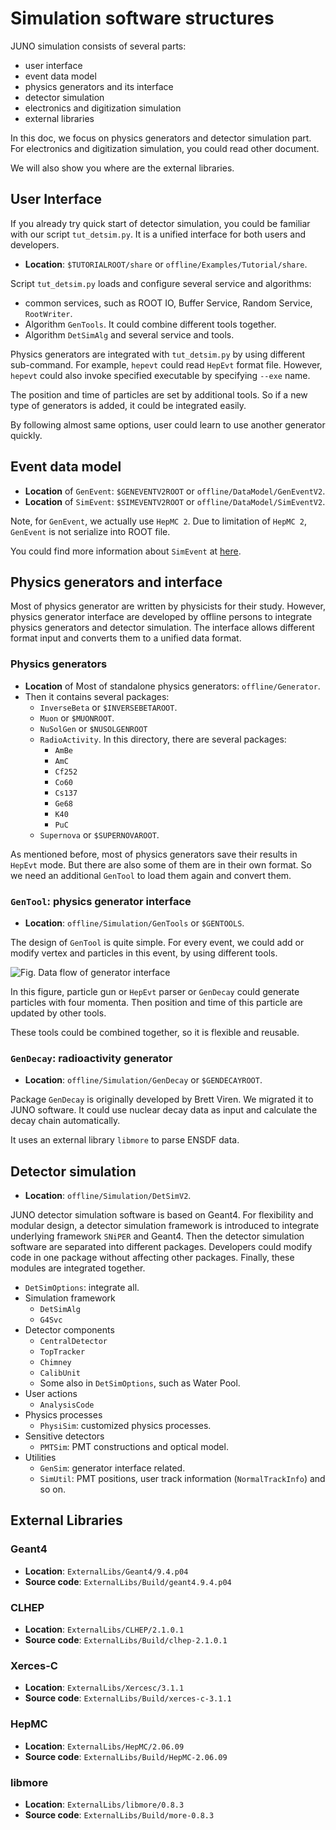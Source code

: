 # Simulation software structures
JUNO simulation consists of several parts:

* user interface
* event data model
* physics generators and its interface
* detector simulation
* electronics and digitization simulation
* external libraries

In this doc, we focus on physics generators and detector simulation part. For electronics and digitization simulation, you could read other document.

We will also show you where are the external libraries.

## User Interface
If you already try quick start of detector simulation, you could be familiar with our script `tut_detsim.py`. It is a unified interface for both users and developers.

* **Location**: `$TUTORIALROOT/share` or `offline/Examples/Tutorial/share`.

Script `tut_detsim.py` loads and configure several service and algorithms:

* common services, such as ROOT IO, Buffer Service, Random Service, `RootWriter`.
* Algorithm `GenTools`. It could combine different tools together.
* Algorithm `DetSimAlg` and several service and tools.

Physics generators are integrated with `tut_detsim.py` by using different sub-command. For example, `hepevt` could read `HepEvt` format file. However, `hepevt` could also invoke specified executable by specifying `--exe` name.

The position and time of particles are set by additional tools. So if a new type of generators is added, it could be integrated easily.

By following almost same options, user could learn to use another generator quickly.

## Event data model
* **Location** of `GenEvent`: `$GENEVENTV2ROOT` or `offline/DataModel/GenEventV2`.
* **Location** of `SimEvent`: `$SIMEVENTV2ROOT` or `offline/DataModel/SimEventV2`.

Note, for `GenEvent`, we actually use `HepMC 2`. Due to limitation of `HepMC 2`, `GenEvent` is not serialize into ROOT file.

You could find more information about `SimEvent` at [here](../datamodel/simevent.html).


## Physics generators and interface
Most of physics generator are written by physicists for their study. However, physics generator interface are developed by offline persons to integrate physics generators and detector simulation. The interface allows different format input and converts them to a unified data format.

### Physics generators

* **Location** of Most of standalone physics generators: `offline/Generator`.
* Then it contains several packages:
    * `InverseBeta` or `$INVERSEBETAROOT`.
    * `Muon` or `$MUONROOT`.
    * `NuSolGen` or `$NUSOLGENROOT`
    * `RadioActivity`. In this directory, there are several packages:
        * `AmBe`
        * `AmC`
        * `Cf252`
        * `Co60`
        * `Cs137`
        * `Ge68`
        * `K40`
        * `PuC`
    * `Supernova` or `$SUPERNOVAROOT`.

As mentioned before, most of physics generators save their results in `HepEvt` mode. But there are also some of them are in their own format. So we need an additional `GenTool` to load them again and convert them.

### `GenTool`: physics generator interface

* **Location**: `offline/Simulation/GenTools` or `$GENTOOLS`.

The design of `GenTool` is quite simple. For every event, we could add or modify vertex and particles in this event, by using different tools.

![Fig. Data flow of generator interface](detsim/figs/generator-interface-dataflow.png)

In this figure, particle gun or `HepEvt` parser or `GenDecay` could generate particles with four momenta. Then position and time of this particle are updated by other tools.

These tools could be combined together, so it is flexible and reusable.

### `GenDecay`: radioactivity generator
* **Location**: `offline/Simulation/GenDecay` or `$GENDECAYROOT`.

Package `GenDecay` is originally developed by Brett Viren. We migrated it to JUNO software. It could use nuclear decay data as input and calculate the decay chain automatically.

It uses an external library `libmore` to parse ENSDF data.

## Detector simulation
* **Location**: `offline/Simulation/DetSimV2`.

JUNO detector simulation software is based on Geant4. For flexibility and modular design, a detector simulation framework is introduced to integrate underlying framework `SNiPER` and Geant4. Then the detector simulation software are separated into different packages. Developers could modify code in one package without affecting other packages. Finally, these modules are integrated together.

* `DetSimOptions`: integrate all.
* Simulation framework
    * `DetSimAlg`
    * `G4Svc`
* Detector components
    * `CentralDetector`
    * `TopTracker`
    * `Chimney`
    * `CalibUnit`
    * Some also in `DetSimOptions`, such as Water Pool.
* User actions
    * `AnalysisCode`
* Physics processes
    * `PhysiSim`: customized physics processes.
* Sensitive detectors
    * `PMTSim`: PMT constructions and optical model.
* Utilities
    * `GenSim`: generator interface related.
    * `SimUtil`: PMT positions, user track information (`NormalTrackInfo`) and so on.

## External Libraries
### Geant4
* **Location**: `ExternalLibs/Geant4/9.4.p04`
* **Source code**: `ExternalLibs/Build/geant4.9.4.p04`

### CLHEP
* **Location**: `ExternalLibs/CLHEP/2.1.0.1`
* **Source code**: `ExternalLibs/Build/clhep-2.1.0.1`

### Xerces-C
* **Location**: `ExternalLibs/Xercesc/3.1.1`
* **Source code**: `ExternalLibs/Build/xerces-c-3.1.1`

### HepMC
* **Location**: `ExternalLibs/HepMC/2.06.09`
* **Source code**: `ExternalLibs/Build/HepMC-2.06.09`

### libmore
* **Location**: `ExternalLibs/libmore/0.8.3`
* **Source code**: `ExternalLibs/Build/more-0.8.3`
